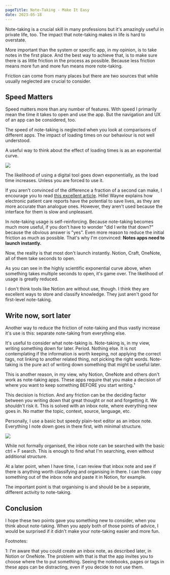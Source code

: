 ```yaml
---
pageTitle: Note-Taking - Make It Easy
date: 2023-05-18
---
```


Note-taking is a crucial skill in many professions but it's amazingly useful in private life, too. The impact that note-taking makes in life is hard to overstate.

More important than the system or specific app, in my opinion, is to take notes in the first place. And the best way to achieve that, is to make sure there is as little friction in the process as possible. Because less friction means more fun and more fun means more note-taking.

Friction can come from many places but there are two sources that while usually neglected are crucial to consider.

## Speed Matters
Speed matters more than any number of features. With speed I primarily mean the time it takes to open and use the app. But the navigation and UX of an app can be considered, too.

The speed of note-taking is neglected when you look at comparisons of different apps. The impact of loading times on our behaviour is not well understood.

A useful way to think about the effect of loading times is as an exponential curve.

<img src="{{ '/images/load-time-usage-chart.png' | url }}">

The likelihood of using a digital tool goes down exponentially, as the load time increases. Unless you are forced to use it.

If you aren't convinced of the difference a fraction of a second can make, I encourage you to read [this excellent article](https://www.hillelwayne.com/post/performance-matters/). Hillel Wayne explains how electronic patient care reports have the potential to save lives, as they are more accurate than analogue ones. However, they aren't used because the interface for them is slow and unpleasant.

In note-taking usage is self-reinforcing. Because note-taking becomes much more useful, if you don't have to wonder "did I write that down?" because the obvious answer is "yes". Even more reason to reduce the initial friction as much as possible. That's why I'm convinced: 
**Notes apps need to launch instantly.** 

Now, the reality is that most don't launch instantly. Notion, Craft, OneNote, all of them take seconds to open.

As you can see in the highly scientific exponential curve above, when something takes multiple seconds to open, it's game over. The likelihood of usage is greatly reduced.

I don't think tools like Notion are without use, though. I think they are excellent ways to store and classify knowledge. They just aren't good for first-level note-taking.

## Write now, sort later
Another way to reduce the friction of note-taking and thus vastly increase it's use is this: separate note-taking from everything else.

It's useful to consider what note-taking is. Note-taking is, in my view, writing something down for later. Period. Nothing else. It is not contemplating if the information is worth keeping, not applying the correct tags, not linking to another related thing, not picking the right words. Note-taking is the pure act of writing down something that might be useful later.
 
This is another reason, in my view, why Notion, OneNote and others don't work as note-taking apps. These apps require that you make a decision of where you want to keep something BEFORE you start writing.¹

This decision is friction. And any friction can be the deciding factor between you writing down that great thought or not and forgetting it. We shouldn't risk it. This is solved with an inbox note, where everything new goes in. No matter the topic, context, source, language, etc.

Personally, I use a basic but speedy plain-text editor as an inbox note. Everything I note down goes in there first, with minimal structure.

<img src="{{ '/images/windows-notepad.png' | url }}">

While not formally organised, the inbox note can be searched with the basic ctrl + F search. This is enough to find what I'm searching, even without additional structure.

At a later point, when I have time, I can review that inbox note and see if there is anything worth classifying and organising in there. I can then copy something out of the inbox note and paste it in Notion, for example. 

The important point is that organising is and should be be a separate, different activity to note-taking.
 
## Conclusion
I hope these two points gave you something new to consider, when you think about note-taking. When you apply both of those points of advice, I would be surprised if it didn't make your note-taking easier and more fun.



Footnotes:

1: I'm aware that you could create an inbox note, as described later, in Notion or OneNote. The problem with that is that the app invites you to choose where the to put something. Seeing the notebooks, pages or tags in these apps can be distracting, even if you decide to not use them.
